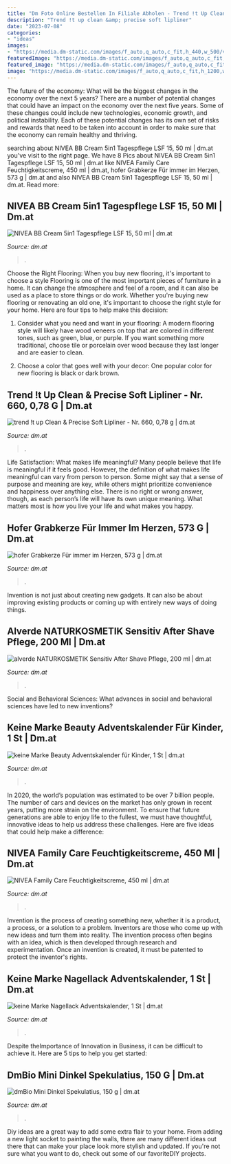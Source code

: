 ```yaml
---
title: "Dm Foto Online Bestellen In Filiale Abholen - Trend !t Up Clean &amp; Precise Soft Lipliner"
description: "Trend !t up clean &amp; precise soft lipliner"
date: "2023-07-08"
categories:
- "ideas"
images:
- "https://media.dm-static.com/images/f_auto,q_auto,c_fit,h_440,w_500/v1663761231/products/pim/4054995055404-3451655/keine-marke-beauty-adventskalender-fuer-kinder"
featuredImage: "https://media.dm-static.com/images/f_auto,q_auto,c_fit,h_440,w_500/v1664806127/products/pim/4005900935427_P1_AT_NEU/nivea-bb-cream-5in1-tagespflege-lsf-15"
featured_image: "https://media.dm-static.com/images/f_auto,q_auto,c_fit,h_1200,w_1200/v1664187892/products/pim/9005800358840_P1_AT/nivea-family-care-feuchtigkeitscreme"
image: "https://media.dm-static.com/images/f_auto,q_auto,c_fit,h_1200,w_1200/v1634297253/products/pim/4058172903380-2795344/dmbio-mini-dinkel-spekulatius"
---
```



The future of the economy: What will be the biggest changes in the economy over the next 5 years?
There are a number of potential changes that could have an impact on the economy over the next five years. Some of these changes could include new technologies, economic growth, and political instability. Each of these potential changes has its own set of risks and rewards that need to be taken into account in order to make sure that the economy can remain healthy and thriving.

	

		
searching about NIVEA BB Cream 5in1 Tagespflege LSF 15, 50 ml | dm.at you've visit to the right page. We have 8 Pics about NIVEA BB Cream 5in1 Tagespflege LSF 15, 50 ml | dm.at like NIVEA Family Care Feuchtigkeitscreme, 450 ml | dm.at, hofer Grabkerze Für immer im Herzen, 573 g | dm.at and also NIVEA BB Cream 5in1 Tagespflege LSF 15, 50 ml | dm.at. Read more:
		
    
## NIVEA BB Cream 5in1 Tagespflege LSF 15, 50 Ml | Dm.at

<img loading=lazy src="https://media.dm-static.com/images/f_auto,q_auto,c_fit,h_440,w_500/v1664806127/products/pim/4005900935427_P1_AT_NEU/nivea-bb-cream-5in1-tagespflege-lsf-15" onerror="this.onerror=null;this.src='https://tse1.mm.bing.net/th?id=OIP.xyWv88_KiexmDmOLaSEMSQCpG4&amp;pid=15.1';" alt="NIVEA BB Cream 5in1 Tagespflege LSF 15, 50 ml | dm.at">

_Source: dm.at_

>. 

	

Choose the Right Flooring: When you buy new flooring, it's important to choose a style
Flooring is one of the most important pieces of furniture in a home. It can change the atmosphere and feel of a room, and it can also be used as a place to store things or do work. Whether you're buying new flooring or renovating an old one, it's important to choose the right style for your home. Here are four tips to help make this decision: 
1. Consider what you need and want in your flooring: A modern flooring style will likely have wood veneers on top that are colored in different tones, such as green, blue, or purple. If you want something more traditional, choose tile or porcelain over wood because they last longer and are easier to clean. 

2. Choose a color that goes well with your decor: One popular color for new flooring is black or dark brown.

    
## Trend !t Up Clean &amp; Precise Soft Lipliner - Nr. 660, 0,78 G | Dm.at

<img loading=lazy src="https://media.dm-static.com/images/f_auto,q_auto,c_fit,h_1200,w_1200/v1664797114/products/pim/4066447168044_P1_AT/trend-t-up-clean-und-precise-soft-lipliner-nr-660" onerror="this.onerror=null;this.src='https://tse1.mm.bing.net/th?id=OIP.4Zch0XyoDFMwM100k0qkZABHSw&amp;pid=15.1';" alt="trend !t up Clean &amp; Precise Soft Lipliner - Nr. 660, 0,78 g | dm.at">

_Source: dm.at_

>. 

	

Life Satisfaction: What makes life meaningful?
Many people believe that life is meaningful if it feels good. However, the definition of what makes life meaningful can vary from person to person. Some might say that a sense of purpose and meaning are key, while others might prioritize convenience and happiness over anything else. There is no right or wrong answer, though, as each person’s life will have its own unique meaning. What matters most is how you live your life and what makes you happy.

    
## Hofer Grabkerze Für Immer Im Herzen, 573 G | Dm.at

<img loading=lazy src="https://media.dm-static.com/images/f_auto,q_auto,c_fit,h_440,w_500/v1664543298/products/pim/9001987486307-3506174/hofer-grabkerze-fuer-immer-im-herzen" onerror="this.onerror=null;this.src='https://tse3.mm.bing.net/th?id=OIP.GUOHMWlIIFM6uoWb42hdugCUG4&amp;pid=15.1';" alt="hofer Grabkerze Für immer im Herzen, 573 g | dm.at">

_Source: dm.at_

>. 

	

Invention is not just about creating new gadgets. It can also be about improving existing products or coming up with entirely new ways of doing things.

    
## Alverde NATURKOSMETIK Sensitiv After Shave Pflege, 200 Ml | Dm.at

<img loading=lazy src="https://media.dm-static.com/images/f_auto,q_auto,c_fit,h_440,w_500/v1664529825/products/pim/4058172775109-3377185/alverde-naturkosmetik-sensitiv-after-shave-pflege" onerror="this.onerror=null;this.src='https://tse4.mm.bing.net/th?id=OIP.mVLBqoIVrtn7VMT98K9vsQDBG4&amp;pid=15.1';" alt="alverde NATURKOSMETIK Sensitiv After Shave Pflege, 200 ml | dm.at">

_Source: dm.at_

>. 

	

Social and Behavioral Sciences: What advances in social and behavioral sciences have led to new inventions?
 

    
## Keine Marke Beauty Adventskalender Für Kinder, 1 St | Dm.at

<img loading=lazy src="https://media.dm-static.com/images/f_auto,q_auto,c_fit,h_440,w_500/v1663761231/products/pim/4054995055404-3451655/keine-marke-beauty-adventskalender-fuer-kinder" onerror="this.onerror=null;this.src='https://tse4.mm.bing.net/th?id=OIP.rGYI0qbktqRdOBKGZBu0awGzG4&amp;pid=15.1';" alt="keine Marke Beauty Adventskalender für Kinder, 1 St | dm.at">

_Source: dm.at_

>. 

	

In 2020, the world’s population was estimated to be over 7 billion people. The number of cars and devices on the market has only grown in recent years, putting more strain on the environment. To ensure that future generations are able to enjoy life to the fullest, we must have thoughtful, innovative ideas to help us address these challenges. Here are five ideas that could help make a difference: 

    
## NIVEA Family Care Feuchtigkeitscreme, 450 Ml | Dm.at

<img loading=lazy src="https://media.dm-static.com/images/f_auto,q_auto,c_fit,h_1200,w_1200/v1664187892/products/pim/9005800358840_P1_AT/nivea-family-care-feuchtigkeitscreme" onerror="this.onerror=null;this.src='https://tse1.mm.bing.net/th?id=OIP.zc9BlYNZ9Ec_LB8dhdA2BgHaIp&amp;pid=15.1';" alt="NIVEA Family Care Feuchtigkeitscreme, 450 ml | dm.at">

_Source: dm.at_

>. 

	

Invention is the process of creating something new, whether it is a product, a process, or a solution to a problem. Inventors are those who come up with new ideas and turn them into reality. The invention process often begins with an idea, which is then developed through research and experimentation. Once an invention is created, it must be patented to protect the inventor's rights.

    
## Keine Marke Nagellack Adventskalender, 1 St | Dm.at

<img loading=lazy src="https://media.dm-static.com/images/f_auto,q_auto,c_fit,h_1200,w_1200/v1663762143/products/pim/4054995055183-3449454/keine-marke-nagellack-adventskalender" onerror="this.onerror=null;this.src='https://tse2.mm.bing.net/th?id=OIP.hHd6RqkgWlWfjkx2uBlupAHaHO&amp;pid=15.1';" alt="keine Marke Nagellack Adventskalender, 1 St | dm.at">

_Source: dm.at_

>. 

	

Despite theImportance of Innovation in Business, it can be difficult to achieve it. Here are 5 tips to help you get started: 

    
## DmBio Mini Dinkel Spekulatius, 150 G | Dm.at

<img loading=lazy src="https://media.dm-static.com/images/f_auto,q_auto,c_fit,h_1200,w_1200/v1634297253/products/pim/4058172903380-2795344/dmbio-mini-dinkel-spekulatius" onerror="this.onerror=null;this.src='https://tse3.mm.bing.net/th?id=OIP.DMbTNVbjClstLiKshSC4mAHaLP&amp;pid=15.1';" alt="dmBio Mini Dinkel Spekulatius, 150 g | dm.at">

_Source: dm.at_

>. 

	

Diy ideas are a great way to add some extra flair to your home. From adding a new light socket to painting the walls, there are many different ideas out there that can make your place look more stylish and updated. If you're not sure what you want to do, check out some of our favoriteDIY projects.

